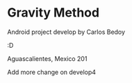 Gravity Method
=============


Android project develop by Carlos Bedoy

:D

Aguascalientes, Mexico 201

Add more change on develop4

